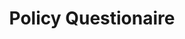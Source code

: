 ---
_db_id: 882
content_type: project
flavours:
- none
prerequisites:
  hard:
  - onboarding/learners/policies
ready: true
submission_type: link
tags:
- docx
- close_on_peer_reviews
title: Policy Questionaire
---